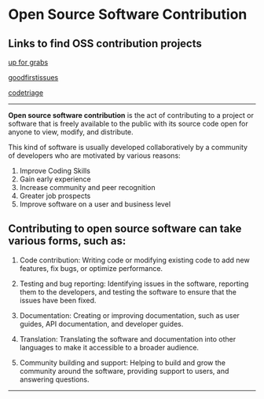 # Open Source Software Contribution

## Links to find OSS contribution projects

[up for grabs](https://up-for-grabs.net/)

[goodfirstissues](https://goodfirstissues.com/)

[codetriage](https://www.codetriage.com/)

<hr>

**Open source software contribution** is the act of contributing to a project or software that is freely available to the public with its source code open for anyone to view, modify, and distribute.

This kind of software is usually developed collaboratively by a community of developers who are motivated by various reasons:

1. Improve Coding Skills
2. Gain early experience
3. Increase community and peer recognition
4. Greater job prospects
5. Improve software on a user and business level

## Contributing to open source software can take various forms, such as:


1. Code contribution: Writing code or modifying existing code to add new features, fix bugs, or optimize performance.

2. Testing and bug reporting: Identifying issues in the software, reporting them to the developers, and testing the software to ensure that the issues have been fixed.

3. Documentation: Creating or improving documentation, such as user guides, API documentation, and developer guides.

4. Translation: Translating the software and documentation into other languages to make it accessible to a broader audience.

5. Community building and support: Helping to build and grow the community around the software, providing support to users, and answering questions.

<hr>
